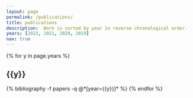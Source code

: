 ```yaml
---
layout: page
permalink: /publications/
title: publications
description:  Work is sorted by year in reverse chronological order. 
years: [2022, 2021, 2020, 2019]
nav: true
---
```

<!-- A print version is <a href="{{ Publications_by_Jared_Miller.pdf | prepend: '/assets/pdf/' | relative_url }}">available.</a> -->
<div class="publications">

{% for y in page.years %}
  <h2 class="year">{{y}}</h2>
  {% bibliography -f papers -q @*[year={{y}}]* %}
{% endfor %} 



</div>
